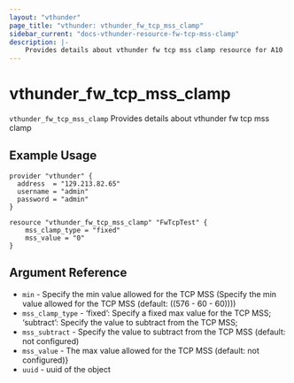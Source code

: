 ```yaml
---
layout: "vthunder"
page_title: "vthunder: vthunder_fw_tcp_mss_clamp"
sidebar_current: "docs-vthunder-resource-fw-tcp-mss-clamp"
description: |-
	Provides details about vthunder fw tcp mss clamp resource for A10
---
```


# vthunder\_fw\_tcp\_mss\_clamp

`vthunder_fw_tcp_mss_clamp` Provides details about vthunder fw tcp mss clamp
## Example Usage


```hcl
provider "vthunder" {
  address  = "129.213.82.65"
  username = "admin"
  password = "admin"
}

resource "vthunder_fw_tcp_mss_clamp" "FwTcpTest" {
	mss_clamp_type = "fixed"
	mss_value = "0" 
}
```

## Argument Reference

* `min` - Specify the min value allowed for the TCP MSS (Specify the min value allowed for the TCP MSS (default: ((576 - 60 - 60))))
* `mss_clamp_type` - ‘fixed’: Specify a fixed max value for the TCP MSS; ‘subtract’: Specify the value to subtract from the TCP MSS;
* `mss_subtract` - Specify the value to subtract from the TCP MSS (default: not configured)
* `mss_value` - The max value allowed for the TCP MSS (default: not configured)}
* `uuid` - uuid of the object

